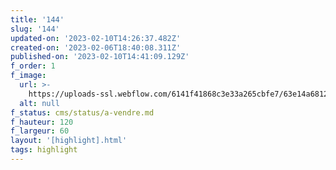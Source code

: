```yaml
---
title: '144'
slug: '144'
updated-on: '2023-02-10T14:26:37.482Z'
created-on: '2023-02-06T18:40:08.311Z'
published-on: '2023-02-10T14:41:09.129Z'
f_order: 1
f_image:
  url: >-
    https://uploads-ssl.webflow.com/6141f41868c3e33a265cbfe7/63e14a681246d46ea1350cb9_144-02.jpg
  alt: null
f_status: cms/status/a-vendre.md
f_hauteur: 120
f_largeur: 60
layout: '[highlight].html'
tags: highlight
---
```



